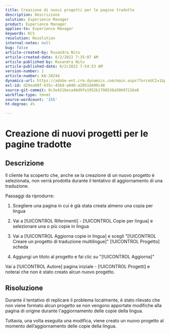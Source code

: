 ```yaml
---
title: Creazione di nuovi progetti per le pagine tradotte
description: Descrizione
solution: Experience Manager
product: Experience Manager
applies-to: Experience Manager
keywords: KCS
resolution: Resolution
internal-notes: null
bug: false
article-created-by: Ruxandra Nitu
article-created-date: 8/2/2022 7:35:07 AM
article-published-by: Ruxandra Nitu
article-published-date: 8/2/2022 7:54:53 AM
version-number: 1
article-number: KA-20244
dynamics-url: https://adobe-ent.crm.dynamics.com/main.aspx?forceUCI=1&pagetype=entityrecord&etn=knowledgearticle&id=113b629f-3512-ed11-b83d-0022480867bd
exl-id: d29ea90f-635c-456d-a040-a2051d499c48
source-git-commit: 0c3e421beca46d9fe1952b1f98538a50697216a0
workflow-type: tm+mt
source-wordcount: '155'
ht-degree: 4%

---
```


# Creazione di nuovi progetti per le pagine tradotte

## Descrizione


Il cliente ha scoperto che, anche se la creazione di un nuovo progetto è selezionata, non verrà prodotta durante il tentativo di aggiornamento di una traduzione.

Passaggi da riprodurre:

1. Scegliere una pagina in cui è già stata creata almeno una copia per lingua

2. Vai a [!UICONTROL Riferimenti] - [!UICONTROL Copie per lingua] e selezionare una o più copie in lingua

3. Vai a [!UICONTROL Aggiorna copie in lingua] e scegli &quot;[!UICONTROL Creare un progetto di traduzione multilingue]&quot; [!UICONTROL Progetto] scheda

4. Aggiungi un titolo al progetto e fai clic su &quot;[!UICONTROL Aggiorna]&quot;

Vai a [!UICONTROL Autore] pagina iniziale - [!UICONTROL Progetti] e noterai che non è stato creato alcun nuovo progetto.


## Risoluzione


Durante il tentativo di replicare il problema localmente, è stato rilevato che non viene formato alcun progetto se non vengono apportate modifiche alla pagina di origine durante l&#39;aggiornamento delle copie della lingua.

Tuttavia, una volta eseguita una modifica, viene creato un nuovo progetto al momento dell’aggiornamento delle copie della lingua.
